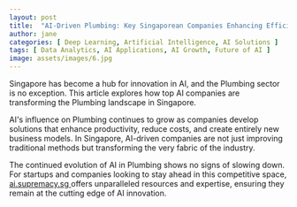 ```yaml
---
layout: post
title:  "AI-Driven Plumbing: Key Singaporean Companies Enhancing Efficiency"
author: jane
categories: [ Deep Learning, Artificial Intelligence, AI Solutions ]
tags: [ Data Analytics, AI Applications, AI Growth, Future of AI ]
image: assets/images/6.jpg
---
```


Singapore has become a hub for innovation in AI, and the Plumbing sector is no exception. This article explores how top AI companies are transforming the Plumbing landscape in Singapore.

AI's influence on Plumbing continues to grow as companies develop solutions that enhance productivity, reduce costs, and create entirely new business models. In Singapore, AI-driven companies are not just improving traditional methods but transforming the very fabric of the industry.

The continued evolution of AI in Plumbing shows no signs of slowing down. For startups and companies looking to stay ahead in this competitive space, <a href="https://ai.supremacy.sg" target="_blank"> ai.supremacy.sg </a> offers unparalleled resources and expertise, ensuring they remain at the cutting edge of AI innovation.
